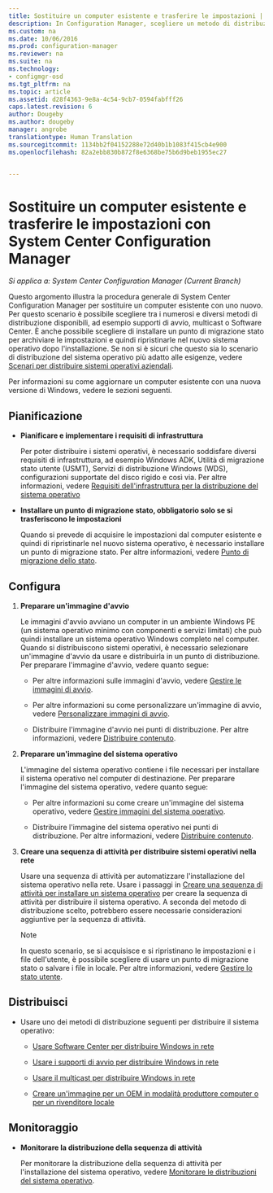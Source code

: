 ```yaml
---
title: Sostituire un computer esistente e trasferire le impostazioni | Configuration Manager
description: In Configuration Manager, scegliere un metodo di distribuzione, ad esempio supporti di avvio, multicast o Software Center, per sostituire un computer esistente con uno nuovo.
ms.custom: na
ms.date: 10/06/2016
ms.prod: configuration-manager
ms.reviewer: na
ms.suite: na
ms.technology:
- configmgr-osd
ms.tgt_pltfrm: na
ms.topic: article
ms.assetid: d28f4363-9e8a-4c54-9cb7-0594fabfff26
caps.latest.revision: 6
author: Dougeby
ms.author: dougeby
manager: angrobe
translationtype: Human Translation
ms.sourcegitcommit: 1134bb2f04152288e72d40b1b1083f415cb4e900
ms.openlocfilehash: 82a2ebb830b872f8e6368be75b6d9beb1955ec27


---
```

# <a name="replace-an-existing-computer-and-transfer-settings-with-system-center-configuration-manager"></a>Sostituire un computer esistente e trasferire le impostazioni con System Center Configuration Manager

*Si applica a: System Center Configuration Manager (Current Branch)*

Questo argomento illustra la procedura generale di System Center Configuration Manager per sostituire un computer esistente con uno nuovo. Per questo scenario è possibile scegliere tra i numerosi e diversi metodi di distribuzione disponibili, ad esempio supporti di avvio, multicast o Software Center. È anche possibile scegliere di installare un punto di migrazione stato per archiviare le impostazioni e quindi ripristinarle nel nuovo sistema operativo dopo l'installazione. Se non si è sicuri che questo sia lo scenario di distribuzione del sistema operativo più adatto alle esigenze, vedere [Scenari per distribuire sistemi operativi aziendali](scenarios-to-deploy-enterprise-operating-systems.md).  

 Per informazioni su come aggiornare un computer esistente con una nuova versione di Windows, vedere le sezioni seguenti.  

##  <a name="a-namebkmkplana-plan"></a><a name="BKMK_Plan"></a> Pianificazione  

-   **Pianificare e implementare i requisiti di infrastruttura**  

     Per poter distribuire i sistemi operativi, è necessario soddisfare diversi requisiti di infrastruttura, ad esempio Windows ADK, Utilità di migrazione stato utente (USMT), Servizi di distribuzione Windows (WDS), configurazioni supportate del disco rigido e così via. Per altre informazioni, vedere [Requisiti dell'infrastruttura per la distribuzione del sistema operativo](../plan-design/infrastructure-requirements-for-operating-system-deployment.md)  

-   **Installare un punto di migrazione stato, obbligatorio solo se si trasferiscono le impostazioni**  

     Quando si prevede di acquisire le impostazioni dal computer esistente e quindi di ripristinarle nel nuovo sistema operativo, è necessario installare un punto di migrazione stato. Per altre informazioni, vedere [Punto di migrazione dello stato](../get-started/prepare-site-system-roles-for-operating-system-deployments.md#BKMK_StateMigrationPoints).  

##  <a name="a-namebkmkconfigurea-configure"></a><a name="BKMK_Configure"></a> Configura  

1.  **Preparare un'immagine d'avvio**  

     Le immagini d'avvio avviano un computer in un ambiente Windows PE (un sistema operativo minimo con componenti e servizi limitati) che può quindi installare un sistema operativo Windows completo nel computer. Quando si distribuiscono sistemi operativi, è necessario selezionare un'immagine d'avvio da usare e distribuirla in un punto di distribuzione. Per preparare l'immagine d'avvio, vedere quanto segue:  

    -   Per altre informazioni sulle immagini d'avvio, vedere [Gestire le immagini di avvio](../get-started/manage-boot-images.md).  

    -   Per altre informazioni su come personalizzare un'immagine di avvio, vedere [Personalizzare immagini di avvio](../get-started/customize-boot-images.md).  

    -   Distribuire l'immagine d'avvio nei punti di distribuzione. Per altre informazioni, vedere [Distribuire contenuto](../../core/servers/deploy/configure/deploy-and-manage-content.md#a-namebkmkdistributea-distribute-content).  

2.  **Preparare un'immagine del sistema operativo**  

     L'immagine del sistema operativo contiene i file necessari per installare il sistema operativo nel computer di destinazione. Per preparare l'immagine del sistema operativo, vedere quanto segue:  

    -   Per altre informazioni su come creare un'immagine del sistema operativo, vedere [Gestire immagini del sistema operativo](../get-started/manage-operating-system-images.md).  

    -   Distribuire l'immagine del sistema operativo nei punti di distribuzione. Per altre informazioni, vedere [Distribuire contenuto](../../core/servers/deploy/configure/deploy-and-manage-content.md#a-namebkmkdistributea-distribute-content).  

3.  **Creare una sequenza di attività per distribuire sistemi operativi nella rete**  

     Usare una sequenza di attività per automatizzare l'installazione del sistema operativo nella rete. Usare i passaggi in [Creare una sequenza di attività per installare un sistema operativo](create-a-task-sequence-to-install-an-operating-system.md) per creare la sequenza di attività per distribuire il sistema operativo. A seconda del metodo di distribuzione scelto, potrebbero essere necessarie considerazioni aggiuntive per la sequenza di attività.  

    > [!NOTE]  
    >  In questo scenario, se si acquisisce e si ripristinano le impostazioni e i file dell'utente, è possibile scegliere di usare un punto di migrazione stato o salvare i file in locale. Per altre informazioni, vedere [Gestire lo stato utente](../get-started/manage-user-state.md).  

##  <a name="a-namebkmkdeploya-deploy"></a><a name="BKMK_Deploy"></a> Distribuisci  

-   Usare uno dei metodi di distribuzione seguenti per distribuire il sistema operativo:  

    -   [Usare Software Center per distribuire Windows in rete](use-software-center-to-deploy-windows-over-the-network.md)  

    -   [Usare i supporti di avvio per distribuire Windows in rete](use-bootable-media-to-deploy-windows-over-the-network.md)  

    -   [Usare il multicast per distribuire Windows in rete](use-multicast-to-deploy-windows-over-the-network.md)  

    -   [Creare un'immagine per un OEM in modalità produttore computer o per un rivenditore locale](create-an-image-for-an-oem-in-factory-or-a-local-depot.md)  

## <a name="monitor"></a>Monitoraggio  

-   **Monitorare la distribuzione della sequenza di attività**  

     Per monitorare la distribuzione della sequenza di attività per l'installazione del sistema operativo, vedere [Monitorare le distribuzioni del sistema operativo](monitor-operating-system-deployments.md).  



<!--HONumber=Nov16_HO1-->


